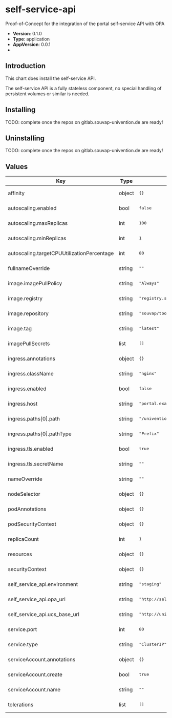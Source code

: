 # self-service-api

Proof-of-Concept for the integration of the portal self-service API with OPA

- **Version**: 0.1.0
- **Type**: application
- **AppVersion**: 0.0.1
-

## Introduction

This chart does install the self-service API.

The self-service API is a fully stateless component, no special handling of persistent
volumes or similar is needed.

## Installing

TODO: complete once the repos on gitlab.souvap-univention.de are ready!

## Uninstalling

TODO: complete once the repos on gitlab.souvap-univention.de are ready!

## Values

<table>
	<thead>
		<th>Key</th>
		<th>Type</th>
		<th>Default</th>
		<th>Description</th>
	</thead>
	<tbody>
		<tr>
			<td>affinity</td>
			<td>object</td>
			<td><pre lang="json">
{}
</pre>
</td>
			<td></td>
		</tr>
		<tr>
			<td>autoscaling.enabled</td>
			<td>bool</td>
			<td><pre lang="json">
false
</pre>
</td>
			<td></td>
		</tr>
		<tr>
			<td>autoscaling.maxReplicas</td>
			<td>int</td>
			<td><pre lang="json">
100
</pre>
</td>
			<td></td>
		</tr>
		<tr>
			<td>autoscaling.minReplicas</td>
			<td>int</td>
			<td><pre lang="json">
1
</pre>
</td>
			<td></td>
		</tr>
		<tr>
			<td>autoscaling.targetCPUUtilizationPercentage</td>
			<td>int</td>
			<td><pre lang="json">
80
</pre>
</td>
			<td></td>
		</tr>
		<tr>
			<td>fullnameOverride</td>
			<td>string</td>
			<td><pre lang="json">
""
</pre>
</td>
			<td></td>
		</tr>
		<tr>
			<td>image.imagePullPolicy</td>
			<td>string</td>
			<td><pre lang="json">
"Always"
</pre>
</td>
			<td></td>
		</tr>
		<tr>
			<td>image.registry</td>
			<td>string</td>
			<td><pre lang="json">
"registry.souvap-univention.de"
</pre>
</td>
			<td></td>
		</tr>
		<tr>
			<td>image.repository</td>
			<td>string</td>
			<td><pre lang="json">
"souvap/tooling/images/self-service-api/self-service-api"
</pre>
</td>
			<td></td>
		</tr>
		<tr>
			<td>image.tag</td>
			<td>string</td>
			<td><pre lang="json">
"latest"
</pre>
</td>
			<td></td>
		</tr>
		<tr>
			<td>imagePullSecrets</td>
			<td>list</td>
			<td><pre lang="json">
[]
</pre>
</td>
			<td></td>
		</tr>
		<tr>
			<td>ingress.annotations</td>
			<td>object</td>
			<td><pre lang="json">
{}
</pre>
</td>
			<td></td>
		</tr>
		<tr>
			<td>ingress.className</td>
			<td>string</td>
			<td><pre lang="json">
"nginx"
</pre>
</td>
			<td></td>
		</tr>
		<tr>
			<td>ingress.enabled</td>
			<td>bool</td>
			<td><pre lang="json">
false
</pre>
</td>
			<td></td>
		</tr>
		<tr>
			<td>ingress.host</td>
			<td>string</td>
			<td><pre lang="json">
"portal.example"
</pre>
</td>
			<td></td>
		</tr>
		<tr>
			<td>ingress.paths[0].path</td>
			<td>string</td>
			<td><pre lang="json">
"/univention/command/passwordreset/(.*)"
</pre>
</td>
			<td></td>
		</tr>
		<tr>
			<td>ingress.paths[0].pathType</td>
			<td>string</td>
			<td><pre lang="json">
"Prefix"
</pre>
</td>
			<td></td>
		</tr>
		<tr>
			<td>ingress.tls.enabled</td>
			<td>bool</td>
			<td><pre lang="json">
true
</pre>
</td>
			<td></td>
		</tr>
		<tr>
			<td>ingress.tls.secretName</td>
			<td>string</td>
			<td><pre lang="json">
""
</pre>
</td>
			<td></td>
		</tr>
		<tr>
			<td>nameOverride</td>
			<td>string</td>
			<td><pre lang="json">
""
</pre>
</td>
			<td></td>
		</tr>
		<tr>
			<td>nodeSelector</td>
			<td>object</td>
			<td><pre lang="json">
{}
</pre>
</td>
			<td></td>
		</tr>
		<tr>
			<td>podAnnotations</td>
			<td>object</td>
			<td><pre lang="json">
{}
</pre>
</td>
			<td></td>
		</tr>
		<tr>
			<td>podSecurityContext</td>
			<td>object</td>
			<td><pre lang="json">
{}
</pre>
</td>
			<td></td>
		</tr>
		<tr>
			<td>replicaCount</td>
			<td>int</td>
			<td><pre lang="json">
1
</pre>
</td>
			<td></td>
		</tr>
		<tr>
			<td>resources</td>
			<td>object</td>
			<td><pre lang="json">
{}
</pre>
</td>
			<td></td>
		</tr>
		<tr>
			<td>securityContext</td>
			<td>object</td>
			<td><pre lang="json">
{}
</pre>
</td>
			<td></td>
		</tr>
		<tr>
			<td>self_service_api.environment</td>
			<td>string</td>
			<td><pre lang="json">
"staging"
</pre>
</td>
			<td></td>
		</tr>
		<tr>
			<td>self_service_api.opa_url</td>
			<td>string</td>
			<td><pre lang="json">
"http://self-service-opa"
</pre>
</td>
			<td></td>
		</tr>
		<tr>
			<td>self_service_api.ucs_base_url</td>
			<td>string</td>
			<td><pre lang="json">
"http://univention-corporate-server"
</pre>
</td>
			<td></td>
		</tr>
		<tr>
			<td>service.port</td>
			<td>int</td>
			<td><pre lang="json">
80
</pre>
</td>
			<td></td>
		</tr>
		<tr>
			<td>service.type</td>
			<td>string</td>
			<td><pre lang="json">
"ClusterIP"
</pre>
</td>
			<td></td>
		</tr>
		<tr>
			<td>serviceAccount.annotations</td>
			<td>object</td>
			<td><pre lang="json">
{}
</pre>
</td>
			<td></td>
		</tr>
		<tr>
			<td>serviceAccount.create</td>
			<td>bool</td>
			<td><pre lang="json">
true
</pre>
</td>
			<td></td>
		</tr>
		<tr>
			<td>serviceAccount.name</td>
			<td>string</td>
			<td><pre lang="json">
""
</pre>
</td>
			<td></td>
		</tr>
		<tr>
			<td>tolerations</td>
			<td>list</td>
			<td><pre lang="json">
[]
</pre>
</td>
			<td></td>
		</tr>
	</tbody>
</table>


